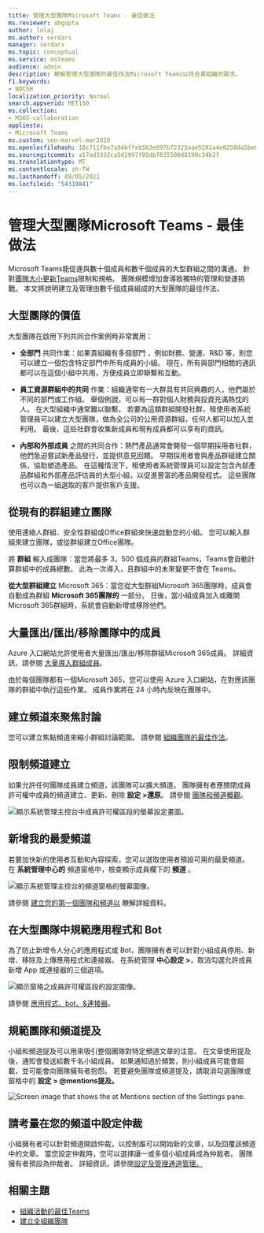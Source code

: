 ```yaml
---
title: 管理大型團隊Microsoft Teams - 最佳做法
ms.reviewer: abgupta
author: lolaj
ms.author: serdars
manager: serdars
ms.topic: conceptual
ms.service: msteams
audience: admin
description: 瞭解管理大型團隊的最佳作法Microsoft Teams以符合貴組織的需求。
f1.keywords:
- NOCSH
localization_priority: Normal
search.appverid: MET150
ms.collection:
- M365-collaboration
appliesto:
- Microsoft Teams
ms.custom: seo-marvel-mar2020
ms.openlocfilehash: 18c711fbe7a84bffeb5b3e897b72325aae5281a4e0258da5be6f3df6f96ca43c
ms.sourcegitcommit: a17ad3332ca5d2997f85db7835500d8190c34b2f
ms.translationtype: MT
ms.contentlocale: zh-TW
ms.lasthandoff: 08/05/2021
ms.locfileid: "54310841"
---
```

# <a name="manage-large-teams-in-microsoft-teams---best-practices"></a>管理大型團隊Microsoft Teams - 最佳做法

Microsoft Teams能促進與數十個成員和數千個成員的大型群組之間的溝通。 針對[團隊大小更新Teams](limits-specifications-teams.md)限制和規格。 團隊規模增加會導致獨特的管理和營運挑戰。 本文將說明建立及管理由數千個成員組成的大型團隊的最佳作法。

## <a name="value-of-large-teams"></a>大型團隊的價值

大型團隊在啟用下列共同合作案例時非常實用：

- **全部門** 共同作業：如果貴組織有多個部門 ，例如財務、營運、R&D 等，則您可以建立一個包含特定部門中所有成員的小組。 現在，所有與部門相關的通訊都可以在這個小組中共用，方便成員立即聯繫和互動。

- **員工資源群組中的共同** 作業：組織通常有一大群具有共同興趣的人，他們屬於不同的部門或工作組。 舉個例說，可以有一群對個人財務與投資充滿熱忱的人。 在大型組織中通常難以聯繫。 若要為這類群組開發社群，租使用者系統管理員可以建立大型團隊，做為全公司的公用資源群組，任何人都可以加入並利用。 最後，這些社群會收集新成員和現有成員都可以享有的資訊。

- **內部和外部成員** 之間的共同合作：熱門產品通常會開發一個早期採用者社群，他們急迫嘗試新產品發行，並提供意見回饋。 早期採用者會與產品群組建立關係，協助塑造產品。 在這種情況下，租使用者系統管理員可以設定包含內部產品群組和外部產品評估員的大型小組，以促進豐富的產品開發程式。 這些團隊也可以為一組選取的客戶提供客戶支援。

## <a name="create-teams-from-existing-groups"></a>從現有的群組建立團隊

使用連絡人群組、安全性群組或Office群組來快速啟動您的小組。 您可以輸入群組來建立團隊，或從群組建立Office團隊。

將 **群組** 輸入成團隊：當您將最多 3，500 個成員的群組Teams，Teams會自動計算群組中的成員總數。 此為一次導入，且群組中的未來變更不會在 Teams。

**從大型群組建立** Microsoft 365：當您從大型群組Microsoft 365團隊時，成員會自動成為群組 **Microsoft 365團隊的** 一部分。 日後，當小組成員加入或離開Microsoft 365群組時，系統會自動新增或移除他們。

## <a name="bulk-importexportremove-members-in-a-team"></a>大量匯出/匯出/移除團隊中的成員

Azure 入口網站允許使用者大量匯出/匯出/移除群組Microsoft 365成員。 詳細資訊，請參閱 [大量導入群組成員](/azure/active-directory/enterprise-users/groups-bulk-import-members#to-bulk-import-group-members)。

由於每個團隊都有一個Microsoft 365，您可以使用 Azure 入口網站，在對應該團隊的群組中執行這些作業。 成員作業將在 24 小時內反映在團隊中。

## <a name="create-channels-to-focus-discussions"></a>建立頻道來聚焦討論

您可以建立焦點頻道來縮小群組討論範圍。 請參閱 [組織團隊的最佳作法](best-practices-organizing.md)。

## <a name="restrict-channel-creation"></a>限制頻道建立

如果允許任何團隊成員建立頻道，該團隊可以擴大頻道。 團隊擁有者應關閉成員許可權中成員的頻道建立、更新、刪除 **設定 >還原**。 請參閱 [團隊和頻道概觀](teams-channels-overview.md)。

![顯示系統管理主控台中成員許可權區段的螢幕設定畫面。](media/no-channel-creation.png "系統管理主控台中成員許可權區段的螢幕設定畫面。未取消勾選允許成員建立或刪除頻道選項。")

## <a name="add-favorite-channels"></a>新增我的最愛頻道

若要加快新的使用者互動和內容探索，您可以選取使用者預設可用的最愛頻道。 在 **系統管理中心的** 頻道窗格中，檢查顯示成員欄下的 **頻道** 。

![顯示系統管理主控台的頻道窗格的螢幕圖像。](media/favorite-channels.png "顯示系統管理主控台的頻道窗格的螢幕圖像。某些頻道會檢查為成員顯示。")

 請參閱 [建立您的第一個團隊和頻道以](get-started-with-teams-create-your-first-teams-and-channels.md) 瞭解詳細資料。

## <a name="regulate-applications-and-bots-in-large-teams"></a>在大型團隊中規範應用程式和 Bot

為了防止新增令人分心的應用程式或 Bot，團隊擁有者可以針對小組成員停用、新增、移除及上傳應用程式和連接器。 在系統管理 **中心設定 >**，取消勾選允許成員新增 App 或連接器的三個選項。

![顯示窗格之成員許可權區段的設定圖像。](media/disable-bots-connectors.png "顯示窗格之成員許可權區段的設定圖像。允許成員新增 App 或連接器的選項會取消勾選。")

請參閱 [應用程式、bot、&連接器](deploy-apps-microsoft-teams-landing-page.md)。

## <a name="regulate-team-and-channel-mentions"></a>規範團隊和頻道提及

小組和頻道提及可以用來吸引整個團隊對特定頻道文章的注意。 在文章使用提及後，通知會發送給數千名小組成員。 如果通知過於頻繁，則小組成員可能會超載，並可能會向團隊擁有者抱怨。 若要避免團隊或頻道提及，請取消勾選團隊或窗格中的 **設定 > @mentions提及。**

![Screen image that shows the at Mentions section of the Settings pane.](media/no-at-mentions.png "顯示窗格的 <提及> 區段的設定圖像。未勾選顯示和給予成員提及存取權的選項。")

## <a name="consider-setting-up-moderation-in-your-channels"></a>請考量在您的頻道中設定仲裁

小組擁有者可以針對頻道開啟仲裁，以控制誰可以開始新的文章，以及回覆該頻道中的文章。 當您設定仲裁時，您可以選擇讓一或多個小組成員成為仲裁者。 團隊擁有者預設為仲裁者。 詳細資訊，請參閱[設定及管理通道管理。](manage-channel-moderation-in-teams.md)

## <a name="related-topics"></a>相關主題

- [組織活動的最佳Teams](best-practices-organizing.md)
- [建立全組織團隊](create-an-org-wide-team.md)